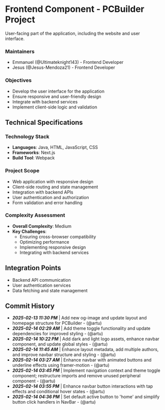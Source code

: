 # Frontend Component - PCBuilder Project

User-facing part of the application, including the website and user interface.

### Maintainers
- Emmanuel (@Ultimateknight143) - Frontend Developer
- Jesus (@Jesus-Mendoza21) - Frontend Developer

### Objectives
- Develop the user interface for the application
- Ensure responsive and user-friendly design
- Integrate with backend services
- Implement client-side logic and validation

## Technical Specifications

### Technology Stack
- **Languages**: Java, HTML, JavaScript, CSS
- **Frameworks**: Next.js
- **Build Tool**: Webpack

### Project Scope
- Web application with responsive design
- Client-side routing and state management
- Integration with backend APIs
- User authentication and authorization
- Form validation and error handling

### Complexity Assessment
- **Overall Complexity**: Medium
- **Key Challenges**:
  - Ensuring cross-browser compatibility
  - Optimizing performance
  - Implementing responsive design
  - Integrating with backend services

## Integration Points
- Backend API communication
- User authentication services
- Data fetching and state management

## Commit History
- _**2025-02-13 11:30 PM**_ | Add new og-image and update layout and homepage structure for PCBuilder - (@artu)
- _**2025-02-14 02:29 AM**_ | Add theme toggle functionality and update dependencies for improved styling - (@artu)
- _**2025-02-14 10:22 PM**_ | Add dark and light logo assets, enhance navbar component, and update global styles - (@artu)
- _**2025-02-14 11:45 AM**_ | Enhance layout metadata, add multiple authors, and improve navbar structure and styling - (@artu)
- _**2025-02-14 03:27 AM**_ | Enhance navbar with animated buttons and underline effects using framer-motion - (@artu)
- _**2025-02-14 03:45 PM**_ | Implement navigation context and theme toggle component; restructure imports and remove unused peripheral component - (@artu)
- _**2025-02-14 03:55 PM**_ | Enhance navbar button interactions with tap effects and conditional hover states - (@artu)
- _**2025-02-14 04:36 PM**_ | Set default active button to 'home' and simplify button click handlers in NavBar - (@artu)